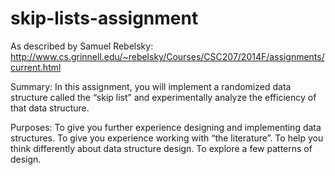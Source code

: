 skip-lists-assignment
=====================


As described by Samuel Rebelsky:
http://www.cs.grinnell.edu/~rebelsky/Courses/CSC207/2014F/assignments/current.html

Summary: In this assignment, you will implement a randomized data structure called the “skip list” and experimentally analyze the efficiency of that data structure.

Purposes: To give you further experience designing and implementing data structures. To give you experience working with “the literature”. To help you think differently about data structure design. To explore a few patterns of design.

